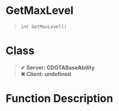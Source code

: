# GetMaxLevel
> `int GetMaxLevel()`
# Class
> __✔ Server: CDOTABaseAbility__  
> __✖ Client: undefined__  
# Function Description

